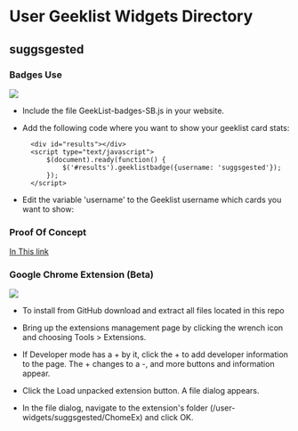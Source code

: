 # User Geeklist Widgets Directory

## suggsgested

### Badges Use

  <img src="http://a.yfrog.com/img644/2878/aeqp.png" />

- Include the file GeekList-badges-SB.js in your website.

- Add the following code where you want to show your geeklist card stats:

        <div id="results"></div>
		<script type="text/javascript">
			$(document).ready(function() {
				$('#results').geeklistbadge({username: 'suggsgested'});
			});
		</script>

- Edit the variable 'username' to the Geeklist username which cards you want to show:		
		
### Proof Of Concept

[In This link](http://jsfiddle.net/suggsgested/2cQHf/)


### Google Chrome Extension (Beta)

  <img src="http://a.yfrog.com/img644/2878/aeqp.png" />

- To install from GitHub download and extract all files located in this repo

- Bring up the extensions management page by clicking the wrench icon and choosing Tools > Extensions.

- If Developer mode has a + by it, click the + to add developer information to the page. The + changes to a -, and more buttons and information appear.

- Click the Load unpacked extension button. A file dialog appears.

- In the file dialog, navigate to the extension's folder (/user-widgets/suggsgested/ChomeEx) and click OK.


